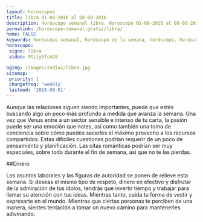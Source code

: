 ```yaml
---
layout: horoscopos
title: libra 01-08-2016 al 08-08-2016 
description: Horóscopo semanal libra. Horoscopo 01-08-2016 al 08-08-2016. Horoscopos univision gratis
permalink: /horoscopo-semanal-gratis/libra/
home: FALSE
keywords: horóscopo semanal, horóscopo de la semana, horóscopo, horóscopo gratis,horóscopos, horóscopo esperanza gracia, horoscopos libra la semana, horóscopos gratis, Tarot, Astrologia, Zodíaco, libra, horoscopo gratis
horoscopo:
 signo: libra
 video: 9tLiy5fcnD8

ogimg: /images/zodiac/libra.jpg
sitemap:
 priority: 1
 changefreq: 'weekly'
 lastmod: '2016-08-01'
---
```



Aunque las relaciones siguen siendo importantes, puede que estés buscando algo un poco más profundo a medida que avanza la semana. Una vez que Venus entre a un sector sensible e intenso de tu carta, la pasión puede ser una emoción que notes, así como también una toma de conciencia sobre cómo puedes sacarles el máximo provecho a los recursos compartidos. Estas difíciles cuestiones podrían requerir de un poco de pensamiento y planificación. Las citas románticas podrían ser muy especiales, sobre todo durante el fin de semana, así que no te las pierdas. 

##Dinero

Los asuntos laborales y las figuras de autoridad se ponen de relieve esta semana. Si deseas el mismo tipo de respeto, dinero en efectivo y disfrutar de la admiración de tus ídolos, tendrás que invertir tiempo y trabajar para llamar su atención con tus ideas. Mientras tanto, cuida tu forma de vestir y expresarte en el mundo. Mientras que ciertas personas te perciben de una manera, sientes tentación a tomar un nuevo camino para mantenerles adivinando.